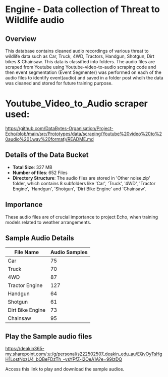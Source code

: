 # Engine - Data collection of Threat to Wildlife audio

## Overview 
This database contains cleaned audio recordings of various threat to wildlife data such as Car, Truck, 4WD, Tractors, Handgun, Shotgun, Dirt bikes & Chainsaw. This data is classified into folders.
The audio files are scraped from Youtube using Youtube-video-to-audio scraping code and then event segmentation (Event Segmenter) was performed on each of the audio files to identify event(audio) and saved in a folder post whcih the data was cleaned and stored for future training purpose. 

# Youtube_Video_to_Audio scraper used:
https://github.com/DataBytes-Organisation/Project-Echo/blob/main/src/Prototypes/data/scraping/Youtube%20video%20to%20audio%20(.wav%20format)/README.md

## Details of the Data Bucket
- **Total Size**: 327 MB
- **Number of files**: 652 Files 
- **Directory Structure**: The audio files are stored in 'Other noise.zip' folder, which contains 8 subfolders like 'Car', 'Truck', '4WD', 'Tractor Engine', 'Handgun', 'Shotgun', 'Dirt Bike Engine' and 'Chainsaw'.

## Importance 
These audio files are of crucial importance to project Echo, when training models related to weather arrangements.


## Sample Audio Details 

| File Name             | Audio Samples |
|-----------------------|---------------|
| Car                   |       75      |
| Truck                 |       70      |
| 4WD                   |       87      |
| Tractor Engine        |      127      |
| Handgun               |       64      |
| Shotgun               |       61      |
| Dirt Bike Engine      |       73      |
| Chainsaw              |       95      |


## Play the Sample audio files 

https://deakin365-my.sharepoint.com/:u:/g/personal/s222502507_deakin_edu_au/EQvOyTsHgH1LostNozU4_bQBeFDzTh_-vsYPfZ-i2OeA1A?e=99IzDQ

Access this link to play and download the sample audios.